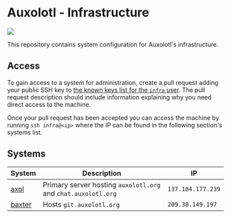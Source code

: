 <!--
SPDX-FileCopyrightText: 2024 Auxolotl Infrastructure Contributors

SPDX-License-Identifier: GPL-3.0-only
-->

# Auxolotl - Infrastructure

<a href="https://forum.aux.computer/c/committees/infrastructure-committee/29"><img src="https://img.shields.io/static/v1?label=Maintained%20By&message=Infrastructure%20Committee&style=for-the-badge&labelColor=222222&color=794AFF" /></a>

This repository contains system configuration for Auxolotl's infrastructure.

## Access

To gain access to a system for administration, create a pull request adding your public SSH key
to [the known keys list for the `infra` user](./modules/nixos/auxolotl/users/infra/default.nix). The
pull request description should include information explaining why you need direct access to the
machine.

Once your pull request has been accepted you can access the machine by running `ssh infra@<ip>` where
the IP can be found in the following section's systems list.

## Systems

| System                                              | Description                                                   | IP                |
| --------------------------------------------------- | ------------------------------------------------------------- | ----------------- |
| [axol](./systems/x86_64-linux/axol/default.nix)     | Primary server hosting `auxolotl.org` and `chat.auxolotl.org` | `137.184.177.239` |
| [baxter](./systems/x86_64-linux/baxter/default.nix) | Hosts `git.auxolotl.org`                                      | `209.38.149.197`  |
